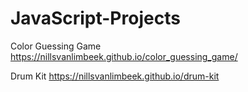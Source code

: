 # JavaScript-Projects

Color Guessing Game
https://nillsvanlimbeek.github.io/color_guessing_game/

Drum Kit
https://nillsvanlimbeek.github.io/drum-kit
